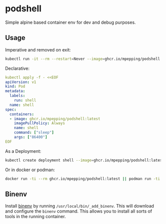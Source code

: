 # podshell

Simple alpine based container env for dev and debug purposes.

## Usage

Imperative and removed on exit:

```bash
kubectl run -it --rm --restart=Never --image=ghcr.io/mpepping/podshell:latest shell
```

Declarative:

```yaml
kubectl apply -f - <<EOF
apiVersion: v1
kind: Pod
metadata:
  labels:
    run: shell
  name: shell
spec:
  containers:
  - image: ghcr.io/mpepping/podshell:latest
    imagePullPolicy: Always
    name: shell
    command: ["sleep"]
    args: ["86400"]
EOF
```

As a Deployment:

```bash
kubectl create deployment shell --image=ghcr.io/mpepping/podshell:latest -- sleep infinit
```

Or in docker or podman:

```bash
docker run -ti --rm ghcr.io/mpepping/podshell:latest || podman run -ti --rm ghcr.io/mpepping/podshell:latest
```

## Binenv

Install [binenv](https://github.com/devops-works/binenv) by running `/usr/local/bin/_add_binenv`. This will download and configure the `binenv` command. This allows you to install all sorts of tools in the running container.

